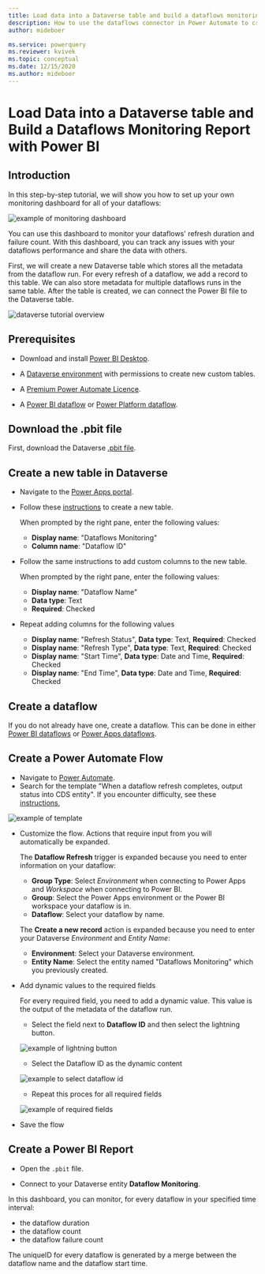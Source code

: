 ```yaml
---
title: Load data into a Dataverse table and build a dataflows monitoring report with Power BI
description: How to use the dataflows connector in Power Automate to create a dataflows monitoring report with Power BI
author: mideboer

ms.service: powerquery
ms.reviewer: kvivek
ms.topic: conceptual
ms.date: 12/15/2020
ms.author: mideboer
---
```

# Load Data into a Dataverse table and Build a Dataflows Monitoring Report with Power BI

## Introduction

In this step-by-step tutorial, we will show you how to set up your own monitoring dashboard for all of your dataflows:

![example of monitoring dashboard](media/dashboard.PNG)

You can use this dashboard to monitor your dataflows' refresh duration and failure count. With this dashboard, you can track any issues with your dataflows performance and share the data with others. 

First, we will create a new Dataverse table which stores all the metadata from the dataflow run. For every refresh of a dataflow, we add a record to this table. We can also store metadata for multiple dataflows runs in the same table. After the table is created, we can connect the Power BI file to the Dataverse table.

![dataverse tutorial overview](media/dataverse.PNG)

## Prerequisites

* Download and install [Power BI Desktop](https://www.microsoft.com/download/details.aspx?id=58494).

* A [Dataverse environment](https://docs.microsoft.com/powerapps/maker/common-data-service/data-platform-intro) with permissions to create new custom tables.

* A [Premium Power Automate Licence](https://docs.microsoft.com/power-platform/admin/pricing-billing-skus).

* A [Power BI dataflow](https://docs.microsoft.com/power-bi/transform-model/dataflows/dataflows-introduction-self-service) or [Power Platform dataflow](https://docs.microsoft.com/powerapps/maker/common-data-service/create-and-use-dataflows).

## Download the .pbit file

First, download the Dataverse [.pbit file](https://download.microsoft.com/download/1/4/E/14EDED28-6C58-4055-A65C-23B4DA81C4DE/dataverse-template.pbit).

## Create a new table in Dataverse

* Navigate to the [Power Apps portal](https://powerapps.microsoft.com/).

* Follow these [instructions](https://docs.microsoft.com/powerapps/maker/common-data-service/create-custom-entity) to create a new table.

    When prompted by the right pane, enter the following values:
    * **Display name**:  "Dataflows Monitoring"
    * **Column name**:   "Dataflow ID"
    
* Follow the same instructions to add custom columns to the new table.

    When prompted by the right pane, enter the following values:
    * **Display name**: "Dataflow Name"
    * **Data type**: Text
    * **Required**: Checked
    
* Repeat adding columns for the following values
    * **Display name**: "Refresh Status", **Data type**: Text, **Required**: Checked
    * **Display name**: "Refresh Type", **Data type**: Text, **Required**: Checked
    * **Display name**: "Start Time", **Data type**: Date and Time, **Required**: Checked
    * **Display name**: "End Time", **Data type**: Date and Time, **Required**: Checked

## Create a dataflow

If you do not already have one, create a dataflow. This can be done in either [Power BI dataflows](https://docs.microsoft.com/power-bi/transform-model/dataflows/dataflows-introduction-self-service) or [Power Apps dataflows](https://docs.microsoft.com/powerapps/maker/common-data-service/create-and-use-dataflows).

## Create a Power Automate Flow

* Navigate to [Power Automate](https://flow.microsoft.com).
* Search for the template "When a dataflow refresh completes, output status into CDS entity". If you encounter difficulty, see these [instructions](https://docs.microsoft.com/power-automate/get-started-logic-template),

![example of template](media/connector.PNG)

* Customize the flow. Actions that require input from you will automatically be expanded.

   The **Dataflow Refresh** trigger is expanded because you need to enter information on your dataflow:
    * **Group Type**: Select *Environment* when connecting to Power Apps and *Workspace* when connecting to Power BI.
    * **Group**: Select the Power Apps environment or the Power BI workspace your dataflow is in.
    * **Dataflow**: Select your dataflow by name.

   The **Create a new record** action is expanded because you need to enter your Dataverse *Environment* and *Entity Name*:
    * **Environment**: Select your Dataverse environment.
    * **Entity Name**: Select the entity named "Dataflows Monitoring" which you previously created. 

* Add dynamic values to the required fields

    For every required field, you need to add a dynamic value. This value is the output of the metadata of the dataflow run. 
    * Select the field next to **Dataflow ID** and then select the lightning button.
    
    ![example of lightning button](media/dynamic.png)

    * Select the Dataflow ID as the dynamic content
    
    ![example to select dataflow id](media/dataflowid.png)

    * Repeat this proces for all required fields
    
    ![example of required fields](media/final.PNG)  

* Save the flow

## Create a Power BI Report

* Open the `.pbit` file.

* Connect to your Dataverse entity **Dataflow Monitoring**.

In this dashboard, you can monitor, for every dataflow in your specified time interval:
* the dataflow duration
* the dataflow count
* the dataflow failure count

The uniqueID for every dataflow is generated by a merge between the dataflow name and the dataflow start time.
